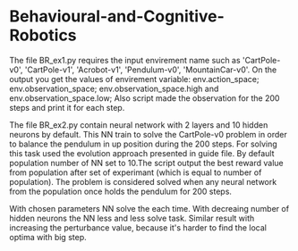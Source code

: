 # Behavioural-and-Cognitive-Robotics
The file BR_ex1.py requires the input envirement name such as 'CartPole-v0', 'CartPole-v1', 'Acrobot-v1', 'Pendulum-v0', 'MountainCar-v0'.
On the output you get the values of envirement variable:
env.action_space;
env.observation_space;
env.observation_space.high and env.observation_space.low;
Also script made the observation for the 200 steps and print it for each step.

The file BR_ex2.py contain neural network with 2 layers and 10 hidden neurons by default. This NN train to solve the CartPole-v0
problem in order to balance the pendulum in up position during the 200 steps. For solving this task used the evolution approach 
presented in guide file. By default population number of NN set to 10.The script output the best reward value from population 
after set of experimant (which is equal to number of population).
The problem is considered solved when any neural network from the population once holds the pendulum for 200 steps.

With chosen parameters NN solve the each time. With decreaing number of hidden neurons the NN less and less 
solve task. Similar result with increasing the perturbance value, because it's harder to find the local optima with big step.


